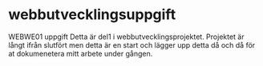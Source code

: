 # webbutvecklingsuppgift
WEBWE01 uppgift
Detta är del1 i webbutvecklingsprojektet. 
Projektet är långt ifrån slutfört men detta är en start och lägger upp detta då och då för at dokumenetera mitt arbete under gången.
